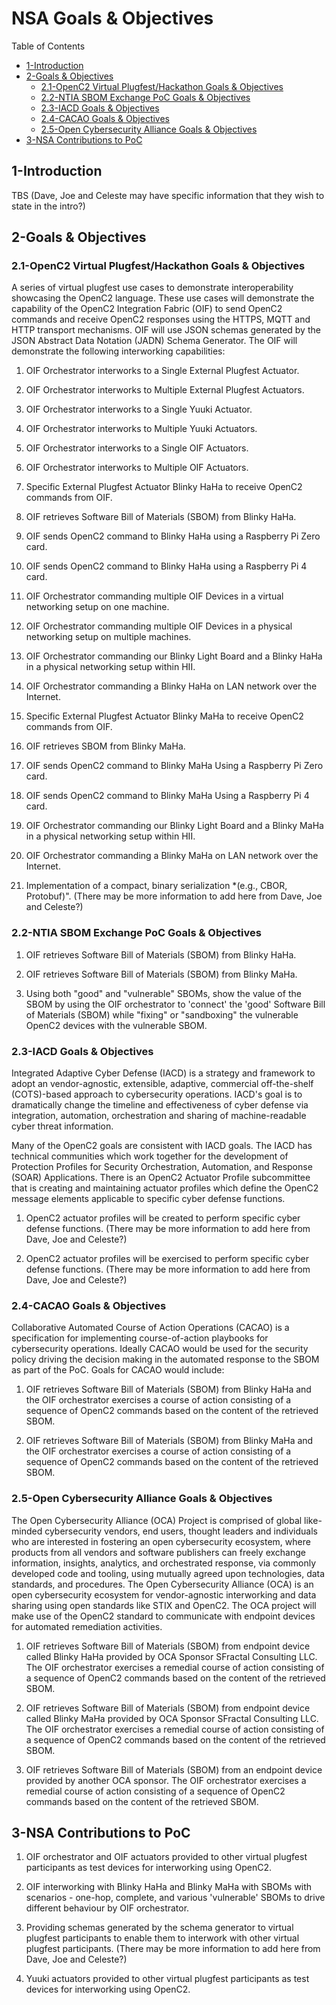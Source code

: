 # NSA Goals & Objectives

Table of Contents
- [1-Introduction](#1-introduction)
- [2-Goals & Objectives](#2-goals-objectives)
   -  [2.1-OpenC2 Virtual Plugfest/Hackathon Goals & Objectives](2.1-openc2-virtual-plugfest-hackathon-goals-objectives)
   - [2.2-NTIA SBOM Exchange PoC Goals & Objectives](2.2-ntia-sbom-exchange-poc-goals-objectives)
   - [2.3-IACD Goals & Objectives](2.3-iacd-goals-objectives)
   - [2.4-CACAO Goals & Objectives](2.4-cacao-goals-objectives)
   - [2.5-Open Cybersecurity Alliance Goals & Objectives](2.5-open-cybersecurity-alliance-goals-objectives)
- [3-NSA Contributions to PoC](3-nsa-contributions-to-poc)

## 1-Introduction

TBS  (Dave, Joe and Celeste may have specific information that they wish to state in the intro?)

## 2-Goals & Objectives

### 2.1-OpenC2 Virtual Plugfest/Hackathon Goals & Objectives
A series of virtual plugfest use cases to demonstrate interoperability showcasing the OpenC2 language. These use cases will demonstrate the capability of the OpenC2 Integration Fabric (OIF) to send OpenC2 commands and receive OpenC2 responses using the HTTPS, MQTT and HTTP transport mechanisms. OIF will use JSON schemas generated by the JSON Abstract Data Notation (JADN) Schema Generator. The OIF will demonstrate the following interworking capabilities:

1. OIF Orchestrator interworks to a Single External Plugfest Actuator.

2. OIF Orchestrator interworks to Multiple External Plugfest Actuators.

3. OIF Orchestrator interworks to a Single Yuuki Actuator.

4. OIF Orchestrator interworks to Multiple Yuuki Actuators.

5. OIF Orchestrator interworks to a Single OIF Actuators.

6. OIF Orchestrator interworks to Multiple OIF Actuators.

7. Specific External Plugfest Actuator Blinky HaHa to receive OpenC2 commands from OIF.

8. OIF retrieves Software Bill of Materials (SBOM) from Blinky HaHa.

9. OIF sends OpenC2 command to Blinky HaHa using a Raspberry Pi Zero card.

10. OIF sends OpenC2 command to Blinky HaHa using a Raspberry Pi 4 card.

11. OIF Orchestrator commanding multiple OIF Devices in a virtual networking setup on one machine.

12. OIF Orchestrator commanding multiple OIF Devices in a physical networking setup on multiple machines.

13. OIF Orchestrator commanding our Blinky Light Board and a Blinky HaHa in a physical networking setup within HII.

14. OIF Orchestrator commanding a Blinky HaHa on LAN network over the Internet.

15. Specific External Plugfest Actuator Blinky MaHa to receive OpenC2 commands from OIF.

16. OIF retrieves SBOM from Blinky MaHa.

17. OIF sends OpenC2 command to Blinky MaHa Using a Raspberry Pi Zero card.

18. OIF sends OpenC2 command to Blinky MaHa Using a Raspberry Pi 4 card.

19. OIF Orchestrator commanding our Blinky Light Board and a Blinky MaHa in a physical networking setup within HII.

20. OIF Orchestrator commanding a Blinky MaHa on LAN network over the Internet.

21. Implementation of a compact, binary serialization *(e.g., CBOR, Protobuf)".  (There may be more information to add here from Dave, Joe and Celeste?)

### 2.2-NTIA SBOM Exchange PoC Goals & Objectives

1. OIF retrieves Software Bill of Materials (SBOM) from Blinky HaHa.

2. OIF retrieves Software Bill of Materials (SBOM) from Blinky MaHa.

3. Using both "good" and "vulnerable" SBOMs, show the value of the SBOM by using the OIF orchestrator to 'connect' the 'good' Software Bill of Materials (SBOM) while "fixing" or "sandboxing" the vulnerable OpenC2 devices with the vulnerable SBOM.

### 2.3-IACD Goals & Objectives

Integrated Adaptive Cyber Defense (IACD) is a strategy and framework to adopt an vendor-agnostic, extensible, adaptive, commercial off-the-shelf (COTS)-based approach to cybersecurity operations. IACD's goal is to dramatically change the timeline and effectiveness of cyber defense via integration, automation, orchestration and sharing of machine-readable cyber threat information.

Many of the OpenC2 goals are consistent with IACD goals. The IACD has technical communities which work together for the development of Protection Profiles for Security Orchestration, Automation, and Response (SOAR) Applications. There is an OpenC2 Actuator Profile subcommittee that is creating and maintaining actuator profiles which define the OpenC2 message elements applicable to specific cyber defense functions.

1. OpenC2 actuator profiles will be created to perform specific cyber defense functions. (There may be more information to add here from Dave, Joe and Celeste?)

2. OpenC2 actuator profiles will be exercised to perform specific cyber defense functions. (There may be more information to add here from Dave, Joe and Celeste?)

### 2.4-CACAO Goals & Objectives

Collaborative Automated Course of Action Operations (CACAO) is a specification for implementing course-of-action playbooks for cybersecurity operations. Ideally CACAO would be used for the security policy driving the decision making in the automated response to the SBOM as part of the PoC. Goals for CACAO would include:

1. OIF retrieves Software Bill of Materials (SBOM) from Blinky HaHa and the OIF orchestrator exercises a course of action consisting of a sequence of OpenC2 commands based on the content of the retrieved SBOM.

2. OIF retrieves Software Bill of Materials (SBOM) from Blinky MaHa and the OIF orchestrator exercises a course of action consisting of a sequence of OpenC2 commands based on the content of the retrieved SBOM.

### 2.5-Open Cybersecurity Alliance Goals & Objectives

The Open Cybersecurity Alliance (OCA) Project is comprised of global like-minded cybersecurity vendors, end users, thought leaders and individuals who are interested in fostering an open cybersecurity ecosystem, where products from all vendors and software publishers can freely exchange information, insights, analytics, and orchestrated response, via commonly developed code and tooling, using mutually agreed upon technologies, data standards, and procedures. The Open Cybersecurity Alliance (OCA) is an open cybersecurity ecosystem for vendor-agnostic interworking and data sharing using open standards like STIX and OpenC2. The OCA project will make use of the OpenC2 standard to communicate with endpoint devices for automated remediation activities.

1. OIF retrieves Software Bill of Materials (SBOM) from endpoint device called Blinky HaHa provided by OCA Sponsor SFractal Consulting LLC. The OIF orchestrator exercises a remedial course of action consisting of a sequence of OpenC2 commands based on the content of the retrieved SBOM.

2. OIF retrieves Software Bill of Materials (SBOM) from endpoint device called Blinky MaHa provided by OCA Sponsor SFractal Consulting LLC. The OIF orchestrator exercises a remedial course of action consisting of a sequence of OpenC2 commands based on the content of the retrieved SBOM.

3. OIF retrieves Software Bill of Materials (SBOM) from an endpoint device provided by another OCA sponsor. The OIF orchestrator exercises a remedial course of action consisting of a sequence of OpenC2 commands based on the content of the retrieved SBOM.

## 3-NSA Contributions to PoC

1. OIF orchestrator and OIF actuators provided to other virtual plugfest participants as test devices for interworking using OpenC2.

2. OIF interworking with Blinky HaHa and Blinky MaHa with SBOMs with scenarios - one-hop, complete, and various 'vulnerable' SBOMs to drive different behaviour by OIF orchestrator.

3. Providing schemas generated by the schema generator to virtual plugfest participants to enable them to interwork with other virtual plugfest participants. (There may be more information to add here from Dave, Joe and Celeste?)

4. Yuuki actuators provided to other virtual plugfest participants as test devices for interworking using OpenC2.
